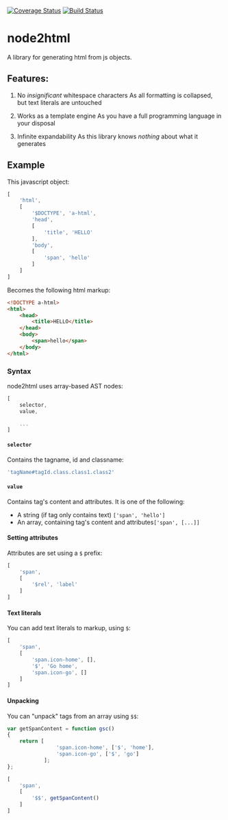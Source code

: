 [![Coverage Status](https://coveralls.io/repos/maximsmol/node2html/badge.svg?branch=master)](https://coveralls.io/r/maximsmol/node2html?branch=master) [![Build Status](https://travis-ci.org/maximsmol/node2html.svg?branch=master)](https://travis-ci.org/maximsmol/node2html)

# node2html
A library for generating html from js objects.

## Features:

1. No *insignificant* whitespace characters
	As all formatting is collapsed, but text literals are untouched

1. Works as a template engine
	As you have a full programming language in your disposal

1. Infinite expandability
	As this library knows *nothing* about what it generates


## Example
This javascript object:
```js
[
	'html',
	[
		'$DOCTYPE', 'a-html',
		'head',
		[
			'title', 'HELLO'
		],
		'body',
		[
			'span', 'hello'
		]
	]
]
```

Becomes the following html markup:
```html
<!DOCTYPE a-html>
<html>
	<head>
		<title>HELLO</title>
	</head>
	<body>
		<span>hello</span>
	</body>
</html>
```


### Syntax
node2html uses array-based AST nodes:
```js
[
	selector,
	value,

	...
]
```


#### `selector`
Contains the tagname, id and classname:
```js
'tagName#tagId.class.class1.class2'
```


#### `value`
Contains tag's content and attributes.
It is one of the following:

* A string (if tag only contains text) `['span', 'hello']`
* An array, containing tag's content and attributes`['span', [...]]`

#### Setting attributes
Attributes are set using a `$` prefix:
```js
[
	'span',
	[
		'$rel', 'label'
	]
]
```

#### Text literals
You can add text literals to markup, using `$`:
```js
[
	'span',
	[
		'span.icon-home', [],
		'$', 'Go home',
		'span.icon-go', []
	]
]
```

#### Unpacking
You can "unpack" tags from an array using `$$`:
```js
var getSpanContent = function gsc()
{
	return [
				'span.icon-home', ['$', 'home'],
				'span.icon-go', ['$', 'go']
			];
};

[
	'span',
	[
		'$$', getSpanContent()
	]
]
```
